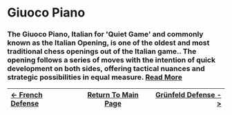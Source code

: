 # Giuoco Piano

### The Giuoco Piano, Italian for 'Quiet Game' and commonly known as the Italian Opening, is one of the oldest and most traditional chess openings out of the Italian game.. The opening follows a series of moves with the intention of quick development on both sides, offering tactical nuances and strategic possibilities in equal measure.  [Read More](https://ppqty.com/giuoco-piano/)

|[<- French Defense](FrenchDefense.md)|[Return To Main Page](index.md)|[Grünfeld Defense ->](GrünfeldDefense.md)|
|:----|:---:|----:|